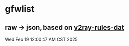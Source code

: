 # gfwlist
## raw -> json, based on [v2ray-rules-dat](https://github.com/Loyalsoldier/v2ray-rules-dat)
Wed Feb 19 12:00:47 AM CST 2025

